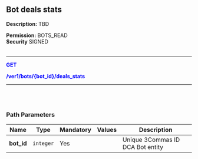 ## Bot deals stats

**Description:** TBD <br>

**Permission:** BOTS_READ<br>
**Security** SIGNED<br>
<br>

----------

<mark style="color:blue;background-color:white"> **GET**

<mark style="color:blue;background-color:white"> **/ver1/bots/{bot_id}/deals_stats**

----------

<br>
<br>

### Path Parameters<br>

| Name | Type |	Mandatory |	Values	| Description|
|------|------|-----------|-----------------|------------|
|**bot_id**  | `integer`| Yes |  | Unique 3Commas ID DCA Bot entity |

<br>
<br>